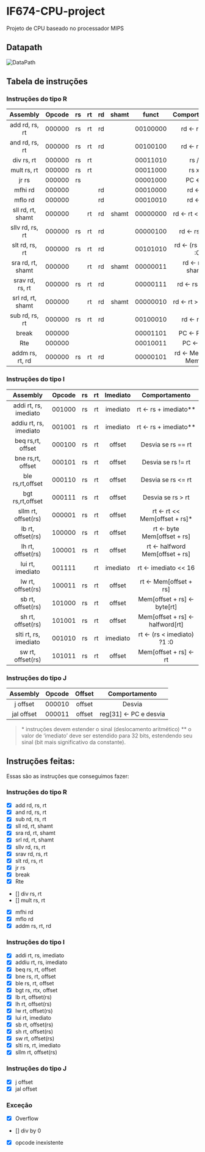 # IF674-CPU-project

Projeto de CPU baseado no processador MIPS


## Datapath

![DataPath](./docs/datapath.svg)

## Tabela de instruções

### Instruções do tipo R
 
|        Assembly        | Opcode | rs | rt | rd | shamt |  funct   |      Comportamento     |
|:----------------------:|:------:|:--:|:--:|:--:|:-----:|:--------:|:----------------------:|
|     add rd, rs, rt     | 000000 | rs | rt | rd |       | 00100000 |      rd ← rs + rt      |
|     and rd, rs, rt     | 000000 | rs | rt | rd |       | 00100100 |      rd ← rs & rt      |
|       div rs, rt       | 000000 | rs | rt |    |       | 00011010 |         rs / rt        |
|       mult rs, rt      | 000000 | rs | rt |    |       | 00011000 |         rs x rt        |
|          jr rs         | 000000 | rs |    |    |       | 00001000 |         PC ← rs        |
|         mfhi rd        | 000000 |    |    | rd |       | 00010000 |         rd ← hi        |
|         mflo rd        | 000000 |    |    | rd |       | 00010010 |         rd ← lo        |
|    sll rd, rt, shamt   | 000000 |    | rt | rd | shamt | 00000000 |    rd ← rt << shamt    |
|     sllv rd, rs, rt    | 000000 | rs | rt | rd |       | 00000100 |      rd ← rs << rt     |
|     slt rd, rs, rt     | 000000 | rs | rt | rd |       | 00101010 |  rd ← (rs < rt) ?1 :0  |
|    sra rd, rt, shamt   | 000000 |    | rt | rd | shamt | 00000011 |    rd ← rt >> shamt*   |
|     srav rd, rs, rt    | 000000 | rs | rt | rd |       | 00000111 |     rd ← rs >> rt*     |
|    srl rd, rt, shamt   | 000000 |    | rt | rd | shamt | 00000010 |    rd ← rt >> shamt    |
|     sub rd, rs, rt     | 000000 | rs | rt | rd |       | 00100010 |      rd ← rs – rt      |
|          break         | 000000 |    |    |    |       | 00001101 |       PC ← PC - 4      |
|           Rte          | 000000 |    |    |    |       | 00010011 |        PC ← EPC        |
|       addm rs, rt, rd  | 000000 | rs | rt | rd |       | 00000101 | rd ← Mem[rs] + Mem[rt] |

### Instruções do tipo I

|        Assembly        | Opcode | rs | rt | Imediato |          Comportamento         |
|:----------------------:|:------:|:--:|:--:|:--------:|:------------------------------:|
|  addi rt, rs, imediato | 001000 | rs | rt | imediato |      rt ← rs + imediato**      |
| addiu rt, rs, imediato | 001001 | rs | rt | imediato |      rt ← rs + imediato**      |
|    beq rs,rt, offset   | 000100 | rs | rt |  offset  |       Desvia se rs == rt       |
|    bne rs,rt, offset   | 000101 | rs | rt |  offset  |       Desvia se rs != rt       |
|    ble rs,rt,offset    | 000110 | rs | rt |  offset  |       Desvia se rs <= rt       |
|    bgt rs,rt,offset    | 000111 | rs | rt |  offset  |        Desvia se rs > rt       |
|   sllm rt, offset(rs)  | 000001 | rs | rt |  offset  |  rt ← rt << Mem[offset + rs]*  |
|    lb rt, offset(rs)   | 100000 | rs | rt |  offset  |   rt ← byte Mem[offset + rs]   |
|    lh rt, offset(rs)   | 100001 | rs | rt |  offset  | rt ← halfword Mem[offset + rs] |
|    lui rt, imediato    | 001111 |    | rt | imediato |       rt ← imediato << 16      |
|    lw rt, offset(rs)   | 100011 | rs | rt |  offset  |      rt ← Mem[offset + rs]     |
|    sb rt, offset(rs)   | 101000 | rs | rt |  offset  |   Mem[offset + rs] ← byte[rt]  |
|    sh rt, offset(rs)   | 101001 | rs | rt |  offset  | Mem[offset + rs] ← halfword[rt]|
|  slti rt, rs, imediato | 001010 | rs | rt | imediato |   rt ← (rs < imediato) ?1 :0   |
|    sw rt, offset(rs)   | 101011 | rs | rt |  offset  |      Mem[offset + rs] ← rt     |

### Instruções do tipo J

|  Assembly  | Opcode | Offset |     Comportamento     |
|:----------:|:------:|:------:|:---------------------:|
|  j offset  | 000010 | offset |         Desvia        |
| jal offset | 000011 | offset | reg[31] ← PC e desvia |

> \* instruções devem estender o sinal (deslocamento aritmético)
> ** o valor de ‘imediato’ deve ser estendido para 32 bits, estendendo seu sinal (bit mais significativo da constante).
## Instruções feitas:

Essas são as instruções que conseguimos fazer:

### Instruções do tipo R

- [x] add rd, rs, rt
- [x] and rd, rs, rt
- [x] sub rd, rs, rt
- [X] sll rd, rt, shamt
- [X] sra rd, rt, shamt
- [X] srl rd, rt, shamt 
- [X] sllv rd, rs, rt
- [X] srav rd, rs, rt
- [x] slt rd, rs, rt
- [x] jr rs
- [x] break 
- [x] Rte 
- [] div rs, rt
- [] mult rs, rt
- [x] mfhi rd
- [x] mflo rd
- [x] addm rs, rt, rd

### Instruções do tipo I

- [X] addi rt, rs, imediato
- [x] addiu rt, rs, imediato
- [X] beq rs, rt, offset
- [X] bne rs, rt, offset 
- [X] ble rs, rt, offset 
- [X] bgt rs, rtx, offset 
- [x] lb rt, offset(rs) 
- [x] lh rt, offset(rs)
- [x] lw rt, offset(rs)
- [x] lui rt, imediato
- [x] sb rt, offset(rs)
- [x] sh rt, offset(rs)
- [x] sw rt, offset(rs)
- [x] slti rs, rt, imediato
- [x] sllm rt, offset(rs) 

### Instruções do tipo J

- [x] j offset
- [x] jal offset

### Exceção
- [x] Overflow
- [] div by 0
- [x] opcode inexistente
